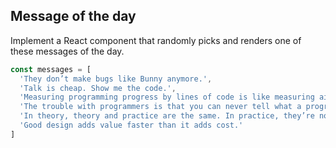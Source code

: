 ## Message of the day

Implement a React component that randomly picks and renders one of these messages of the day.

````javascript
const messages = [
  'They don’t make bugs like Bunny anymore.',
  'Talk is cheap. Show me the code.',
  'Measuring programming progress by lines of code is like measuring aircraft building progress by weight.',
  'The trouble with programmers is that you can never tell what a programmer is doing until it’s too late.',
  'In theory, theory and practice are the same. In practice, they’re not.',
  'Good design adds value faster than it adds cost.'
]
````
